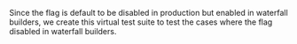Since the flag is default to be disabled in production but enabled in waterfall builders, we create this virtual test suite to test the cases where the flag disabled in waterfall builders.
